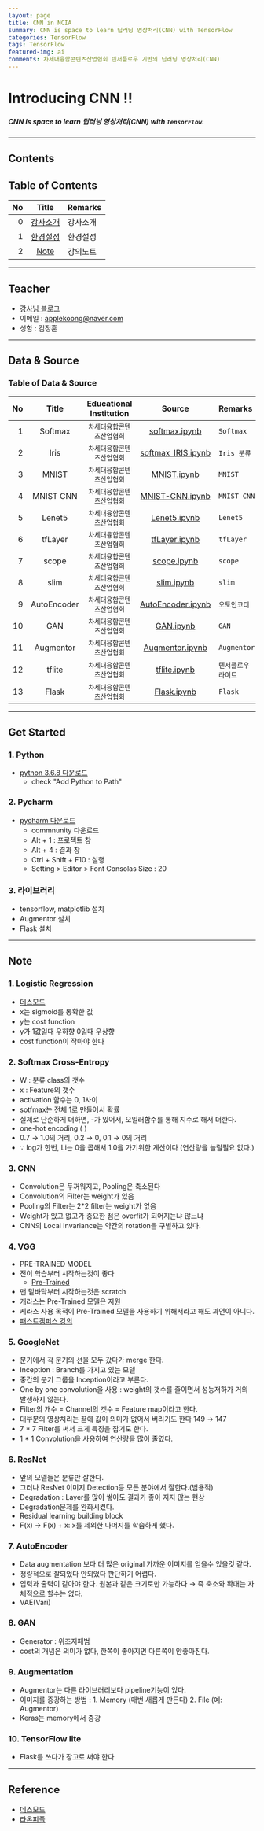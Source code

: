 ```yaml
---
layout: page
title: CNN in NCIA
summary: CNN is space to learn 딥러닝 영상처리(CNN) with TensorFlow
categories: TensorFlow
tags: TensorFlow
featured-img: ai
comments: 차세대융합콘텐츠산업협회 텐서플로우 기반의 딥러닝 영상처리(CNN)
---
```


# Introducing CNN !!

#####  CNN is space to learn 딥러닝 영상처리(CNN) with `TensorFlow`.

---

## Contents

## Table of Contents

|No|Title|Remarks|
|-:|:-:|:--|
|0|[강사소개](#teacher)|강사소개|
|1|[환경설정](#get-started)|환경설정|
|2|[Note](#note)|강의노트|

---

## Teacher
* [강사님 블로그](https://pythonkim.tistory.com/)
* 이메일 : applekoong@naver.com
* 성함 : 김정훈

---

## Data & Source

### Table of Data & Source

|No|Title|Educational Institution|Source|Remarks|
|-:|:--:|:--:|:--:|:-|
|1|Softmax|<small>차세대융합콘텐츠산업협회</small>|[softmax.ipynb](/_pages/AI/TensorFlow/src/Day_01_02_softmax.ipynb)|`Softmax`|
|2|Iris|<small>차세대융합콘텐츠산업협회</small>|[softmax_IRIS.ipynb](/_pages/AI/TensorFlow/src/Day_01_03_softmax_iris.ipynb)|`Iris 분류`|
|3|MNIST|<small>차세대융합콘텐츠산업협회</small>|[MNIST.ipynb](/_pages/AI/TensorFlow/src/Day_01_04_mnist.ipynb)|`MNIST`|
|4|MNIST CNN|<small>차세대융합콘텐츠산업협회</small>|[MNIST-CNN.ipynb](/_pages/AI/TensorFlow/src/Day_02_01_mnist_cnn.ipynb)|`MNIST CNN`|
|5|Lenet5|<small>차세대융합콘텐츠산업협회</small>|[Lenet5.ipynb](/_pages/AI/TensorFlow/src/Day_02_02_lenet5.ipynb)|`Lenet5`|
|6|tfLayer|<small>차세대융합콘텐츠산업협회</small>|[tfLayer.ipynb](/_pages/AI/TensorFlow/src/Day_02_04_tf_layers.ipynb)|`tfLayer`|
|7|scope|<small>차세대융합콘텐츠산업협회</small>|[scope.ipynb](/_pages/AI/TensorFlow/src/Day_02_05_scope.ipynb)|`scope`|
|8|slim|<small>차세대융합콘텐츠산업협회</small>|[slim.ipynb](/_pages/AI/TensorFlow/src/Day_02_06_slim.ipynb)|`slim`|
|9|AutoEncoder|<small>차세대융합콘텐츠산업협회</small>|[AutoEncoder.ipynb](/_pages/AI/TensorFlow/src/Day_03_01_auto_encoder.ipynb)|`오토인코더`|
|10|GAN|<small>차세대융합콘텐츠산업협회</small>|[GAN.ipynb](/_pages/AI/TensorFlow/src/Day_03_02_gan.ipynb)|`GAN`|
|11|Augmentor|<small>차세대융합콘텐츠산업협회</small>|[Augmentor.ipynb](/_pages/AI/TensorFlow/src/Day_03_03_augmentation.ipynb)|`Augmentor`|
|12|tflite|<small>차세대융합콘텐츠산업협회</small>|[tflite.ipynb](/_pages/AI/TensorFlow/src/Day_03_04_tflite.ipynb)|`텐서플로우 라이트`|
|13|Flask|<small>차세대융합콘텐츠산업협회</small>|[Flask.ipynb](/_pages/AI/TensorFlow/src/Day_03_05_server.ipynb)|`Flask`|

---

## Get Started

### 1. Python
* [python 3.6.8 다운로드](https://www.python.org)
  * check  "Add Python to Path"

### 2. Pycharm
* [pycharm 다운로드](https://www.jetbrains.com/)
  * commnunity 다운로드
  * Alt + 1 : 프로젝트 창
  * Alt + 4 : 결과 창
  * Ctrl + Shift + F10 : 실행
  * Setting > Editor > Font   Consolas  Size : 20

### 3. 라이브러리
* tensorflow, matplotlib 설치
* Augmentor 설치
* Flask 설치

---

## Note

### 1. Logistic Regression
* [데스모드](https://www.desmos.com/) 
* x는 sigmoid를 통확한 값
* y는 cost function
* y가 1값일때 우하향 0일때 우상향
* cost function이 작아야 한다

### 2. Softmax Cross-Entropy
* W : 분류 class의 갯수
* x : Feature의 갯수
* activation 함수는 0, 1사이
* sotfmax는 전체 1로 만들어서 확률
* 실제로  단순하게 더하면, -가 있어서, 오일러함수를 통해 지수로 해서 더한다.
* one-hot encoding ( )
* 0.7 → 1.0의 거리, 0.2 → 0, 0.1 → 0의 거리
* ∵ log가 한번,  Li는 0을 곱해서 1.0을 가기위한 계산이다 (연산량을 늘릴필요 없다.)

### 3. CNN
* Convolution은 두꺼워지고, Pooling은 축소된다
* Convolution의 Filter는 weight가 있음
* Pooling의 Filter는 2*2 filter는 weight가 없음
* Weight가 있고 없고가 중요한 점은 overfit가 되어지는냐 않느냐
* CNN의 Local Invariance는 약간의 rotation을 구별하고 있다.

### 4. VGG
* PRE-TRAINED MODEL
* 전이 학습부터 시작하는것이 좋다
  * [Pre-Trained](https://github.com/tensorflow/models/tree/master/research/slim)
* 맨 밑바닥부터 시작하는것은 scratch
* 캐라스는 Pre-Trained 모델은 지원
* 케라스 사용 목적이 Pre-Trained 모델을 사용하기 위해서라고 해도 과언이 아니다.  
* [패스트캠퍼스 강의](http://solarisailab.com/archives/2558)

### 5. GoogleNet
* 분기에서 각 분기의 선을 모두 갔다가 merge 한다.
* Inception : Branch를 가지고 있는 모델
* 중간의 분기 그룹을 Inception이라고 부른다.
* One by one convolution을 사용 : weight의 갯수를 줄이면서 성능저하가 거의 발생하지 않는다.
* Filter의 개수 = Channel의 갯수 = Feature map이라고 한다. 
* 대부분의 영상처리는 끝에 값이 의미가 없어서 버리기도 한다 149 → 147
* 7 * 7 Filter를 써서 크게 특징을 잡기도 한다.
* 1 * 1 Convolution을 사용하여 연산량을 많이 줄였다.

### 6. ResNet
* 앞의 모델들은 분류만 잘한다.
* 그러나 ResNet 이미지 Detection등 모든 분야에서 잘한다.(범용적)
* Degradation : Layer를 많이 쌓아도 결과가 좋아 지지 않는 현상
* Degradation문제를 완화시켰다.
* Residual learning building block
* F(x) → F(x) + x: x를 제외한 나머지를 학습하게 했다.

### 7. AutoEncoder
* Data augmentation 보다 더 많은 original 가까운 이미지를 얻을수 있을것 같다.
* 정량적으로 잘되었다 안되었다 판단하기 어렵다.
* 입력과 출력이 같아야 한다. 원본과 같은 크기로만 가능하다 → 즉 축소와 확대는 자체적으로 할수는 없다.
* VAE(Vari)

### 8. GAN
* Generator : 위조지페범
* cost의 개념은 의미가 없다, 한쪽이 좋아지면 다른쪽이 안좋아진다.

### 9. Augmentation
* Augmentor는 다른 라이브러리보다 pipeline기능이 있다.
* 이미지를 증강하는 방법 : 1. Memory (매번 새롭게 만든다) 2. File (예: Augmentor)
* Keras는 memory에서 증강

### 10. TensorFlow lite
* Flask를 쓰다가 장고로 써야 한다

---

## Reference
* [데스모드](https://www.desmos.com/)
* [라온피플](https://laonple.blog.me/220654387455)